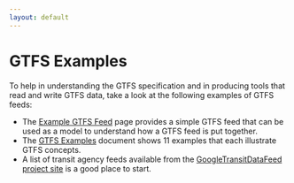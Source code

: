 ```yaml
---
layout: default
---
```

# GTFS Examples

To help in understanding the GTFS specification and in producing tools that read and write GTFS data, take a look at the following examples of GTFS feeds:

* The [Example GTFS Feed](https://github.com/google/transit/tree/master/gtfs/spec/en/examples) page provides a simple GTFS feed that can be used as a model to understand how a GTFS feed is put together.
* The [GTFS Examples](http://bit.ly/gtfs-examples) document shows 11 examples that each illustrate GTFS concepts.
* A list of transit agency feeds available from the [GoogleTransitDataFeed project site](http://code.google.com/p/googletransitdatafeed/wiki/PublicFeeds) is a good place to start.
